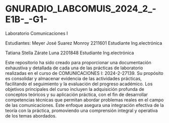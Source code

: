 # GNURADIO_LABCOMUIS_2024_2_-E1B-_-G1-
Laboratorio Comunicaciones I

Estudiantes:
Meyer José Suarez Monroy
2211601
Estudiante Ing.electrónica

Tatiana Stella Zárate Luna
2201848
Estudiante Ing.electrónica


Este repositorio ha sido creado para proporcionar una documentación exhaustiva y detallada de cada una de las prácticas de laboratorio realizadas en el curso de COMUNICACIONES I: 2024-2-27139. Su propósito es consolidar y almacenar evidencia de las actividades prácticas, facilitando el seguimiento y la evaluación del progreso académico. Los objetivos principales del curso incluyen la adquisición profunda de conceptos teóricos y su aplicación práctica, con el fin de desarrollar competencias técnicas que permitan abordar problemas reales en el campo de las comunicaciones. Este enfoque asegura una integración efectiva de la teoría con la práctica, promoviendo una comprensión integral y operativa de los temas abordados.
